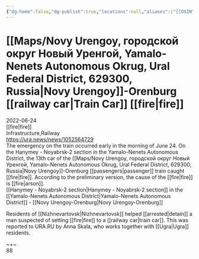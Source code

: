 ```yaml
---
{"dg-home":false,"dg-publish":true,"locations":null,"aliases":["[[OSINT Project/Maps/Novy Urengoy, городской округ Новый Уренгой, Yamalo-Nenets Autonomous Okrug, Ural Federal District, 629300, Russia|Novy Urengoy]]-Orenburg [[railway car|Train Car]] [[fire|fire]]"],"location":"Hanymey - Noyabrsk-2 section, Yamalo-Nenets Autonomous District, Novy Urengoy-Orenburg train","title":"[[OSINT Project/Maps/Novy Urengoy, городской округ Новый Уренгой, Yamalo-Nenets Autonomous Okrug, Ural Federal District, 629300, Russia|Novy Urengoy]]-Orenburg [[railway car|Train Car]] [[fire|fire]]","tag":"fire, infrastructure, railway","date":"2022-06-24","linter-yaml-title-alias":"[[OSINT Project/Maps/Novy Urengoy, городской округ Новый Уренгой, Yamalo-Nenets Autonomous Okrug, Ural Federal District, 629300, Russia|Novy Urengoy]]-Orenburg [[railway car|Train Car]] [[fire|fire]]","permalink":"/novy-urengoy-orenburg-train-car-fire/","dgHomeLink":true,"dgPassFrontmatter":true}
---
```



# [[Maps/Novy Urengoy, городской округ Новый Уренгой, Yamalo-Nenets Autonomous Okrug, Ural Federal District, 629300, Russia|Novy Urengoy]]-Orenburg [[railway car|Train Car]] [[fire|fire]]

2022-06-24  
[[fire|fire]]  
Infrastructure,Railway  
https://ura.news/news/1052564729  
The emergency on the train occurred early in the morning of June 24. On the Hanymey - Noyabrsk-2 section in the Yamalo-Nenets Autonomous District, the 13th car of the [[Maps/Novy Urengoy, городской округ Новый Уренгой, Yamalo-Nenets Autonomous Okrug, Ural Federal District, 629300, Russia|Novy Urengoy]]-Orenburg [[passengers|passenger]] train caught [[fire|fire]]. According to the preliminary version, the cause of the [[fire|fire]] is [[fire|arson]].  
[[Hanymey - Noyabrsk-2 section|Hanymey - Noyabrsk-2 section]] in the [[Yamalo-Nenets Autonomous District|Yamalo-Nenets Autonomous District]] - [[Novy Urengoy-Orenburg|Novy Urengoy-Orenburg]]

Residents of [[Nizhnevartovsk|Nizhnevartovsk]] helped [[arrested|detain]] a man suspected of setting [[fire|fire]] to a [[railway car|train car]]. This was reported to URA.RU by Anna Skala, who works together with [[Ugra|Ugra]] residents.

~+~  
88
